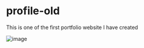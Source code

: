 # profile-old

This is one of the first portfolio website I have created

![image](https://github.com/piyushs-2004/profile-old/assets/96586133/4539a359-6141-4cfe-87b2-9977ba6f9479)
